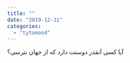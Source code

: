 ```yaml
---
title: ""
date: "2019-12-31"
categories: 
  - "tytomood"
---
```


‏آیا کسی آنقدر دوستت دارد که از جهان نترسی؟
